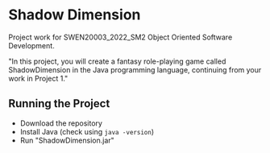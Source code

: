 # Shadow Dimension
Project work for SWEN20003_2022_SM2 Object Oriented Software Development.

"In this project, you will create a fantasy role-playing game called ShadowDimension in the Java programming language, continuing from your work in Project 1."

## Running the Project
- Download the repository
- Install Java (check using `java -version`)
- Run "ShadowDimension.jar"
